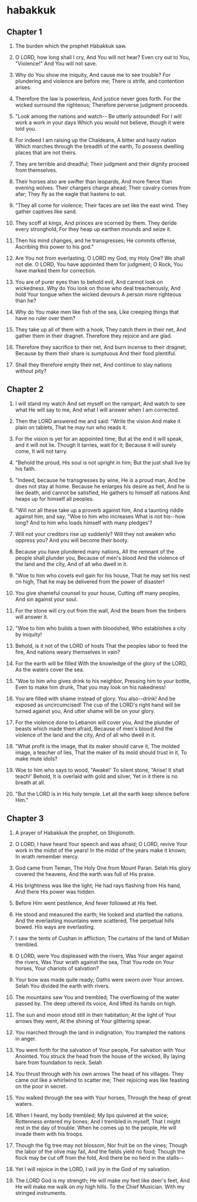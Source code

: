 # habakkuk

## Chapter 1

1. The burden which the prophet Habakkuk saw.

2. O LORD, how long shall I cry, And You will not hear? Even cry out to You, "Violence!" And You will not save.

3. Why do You show me iniquity, And cause me to see trouble? For plundering and violence are before me; There is strife, and contention arises.

4. Therefore the law is powerless, And justice never goes forth. For the wicked surround the righteous; Therefore perverse judgment proceeds.

5. "Look among the nations and watch-- Be utterly astounded! For I will work a work in your days Which you would not believe, though it were told you.

6. For indeed I am raising up the Chaldeans, A bitter and hasty nation Which marches through the breadth of the earth, To possess dwelling places that are not theirs.

7. They are terrible and dreadful; Their judgment and their dignity proceed from themselves.

8. Their horses also are swifter than leopards, And more fierce than evening wolves. Their chargers charge ahead; Their cavalry comes from afar; They fly as the eagle that hastens to eat.

9. "They all come for violence; Their faces are set like the east wind. They gather captives like sand.

10. They scoff at kings, And princes are scorned by them. They deride every stronghold, For they heap up earthen mounds and seize it.

11. Then his mind changes, and he transgresses; He commits offense, Ascribing this power to his god."

12. Are You not from everlasting, O LORD my God, my Holy One? We shall not die. O LORD, You have appointed them for judgment; O Rock, You have marked them for correction.

13. You are of purer eyes than to behold evil, And cannot look on wickedness. Why do You look on those who deal treacherously, And hold Your tongue when the wicked devours A person more righteous than he?

14. Why do You make men like fish of the sea, Like creeping things that have no ruler over them?

15. They take up all of them with a hook, They catch them in their net, And gather them in their dragnet. Therefore they rejoice and are glad.

16. Therefore they sacrifice to their net, And burn incense to their dragnet; Because by them their share is sumptuous And their food plentiful.

17. Shall they therefore empty their net, And continue to slay nations without pity?

## Chapter 2

1. I will stand my watch And set myself on the rampart, And watch to see what He will say to me, And what I will answer when I am corrected.

2. Then the LORD answered me and said: "Write the vision And make it plain on tablets, That he may run who reads it.

3. For the vision is yet for an appointed time; But at the end it will speak, and it will not lie. Though it tarries, wait for it; Because it will surely come, It will not tarry.

4. "Behold the proud, His soul is not upright in him; But the just shall live by his faith.

5. "Indeed, because he transgresses by wine, He is a proud man, And he does not stay at home. Because he enlarges his desire as hell, And he is like death, and cannot be satisfied, He gathers to himself all nations And heaps up for himself all peoples.

6. "Will not all these take up a proverb against him, And a taunting riddle against him, and say, "Woe to him who increases What is not his--how long? And to him who loads himself with many pledges'?

7. Will not your creditors rise up suddenly? Will they not awaken who oppress you? And you will become their booty.

8. Because you have plundered many nations, All the remnant of the people shall plunder you, Because of men's blood And the violence of the land and the city, And of all who dwell in it.

9. "Woe to him who covets evil gain for his house, That he may set his nest on high, That he may be delivered from the power of disaster!

10. You give shameful counsel to your house, Cutting off many peoples, And sin against your soul.

11. For the stone will cry out from the wall, And the beam from the timbers will answer it.

12. "Woe to him who builds a town with bloodshed, Who establishes a city by iniquity!

13. Behold, is it not of the LORD of hosts That the peoples labor to feed the fire, And nations weary themselves in vain?

14. For the earth will be filled With the knowledge of the glory of the LORD, As the waters cover the sea.

15. "Woe to him who gives drink to his neighbor, Pressing him to your bottle, Even to make him drunk, That you may look on his nakedness!

16. You are filled with shame instead of glory. You also--drink! And be exposed as uncircumcised! The cup of the LORD's right hand will be turned against you, And utter shame will be on your glory.

17. For the violence done to Lebanon will cover you, And the plunder of beasts which made them afraid, Because of men's blood And the violence of the land and the city, And of all who dwell in it.

18. "What profit is the image, that its maker should carve it, The molded image, a teacher of lies, That the maker of its mold should trust in it, To make mute idols?

19. Woe to him who says to wood, "Awake!' To silent stone, "Arise! It shall teach!' Behold, it is overlaid with gold and silver, Yet in it there is no breath at all.

20. "But the LORD is in His holy temple. Let all the earth keep silence before Him."

## Chapter 3

1. A prayer of Habakkuk the prophet, on Shigionoth.

2. O LORD, I have heard Your speech and was afraid; O LORD, revive Your work in the midst of the years! In the midst of the years make it known; In wrath remember mercy.

3. God came from Teman, The Holy One from Mount Paran. Selah His glory covered the heavens, And the earth was full of His praise.

4. His brightness was like the light; He had rays flashing from His hand, And there His power was hidden.

5. Before Him went pestilence, And fever followed at His feet.

6. He stood and measured the earth; He looked and startled the nations. And the everlasting mountains were scattered, The perpetual hills bowed. His ways are everlasting.

7. I saw the tents of Cushan in affliction; The curtains of the land of Midian trembled.

8. O LORD, were You displeased with the rivers, Was Your anger against the rivers, Was Your wrath against the sea, That You rode on Your horses, Your chariots of salvation?

9. Your bow was made quite ready; Oaths were sworn over Your arrows. Selah You divided the earth with rivers.

10. The mountains saw You and trembled; The overflowing of the water passed by. The deep uttered its voice, And lifted its hands on high.

11. The sun and moon stood still in their habitation; At the light of Your arrows they went, At the shining of Your glittering spear.

12. You marched through the land in indignation; You trampled the nations in anger.

13. You went forth for the salvation of Your people, For salvation with Your Anointed. You struck the head from the house of the wicked, By laying bare from foundation to neck. Selah

14. You thrust through with his own arrows The head of his villages. They came out like a whirlwind to scatter me; Their rejoicing was like feasting on the poor in secret.

15. You walked through the sea with Your horses, Through the heap of great waters.

16. When I heard, my body trembled; My lips quivered at the voice; Rottenness entered my bones; And I trembled in myself, That I might rest in the day of trouble. When he comes up to the people, He will invade them with his troops.

17. Though the fig tree may not blossom, Nor fruit be on the vines; Though the labor of the olive may fail, And the fields yield no food; Though the flock may be cut off from the fold, And there be no herd in the stalls--

18. Yet I will rejoice in the LORD, I will joy in the God of my salvation.

19. The LORD God is my strength; He will make my feet like deer's feet, And He will make me walk on my high hills. To the Chief Musician. With my stringed instruments.

